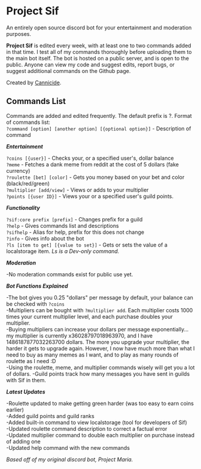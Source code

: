 Project Sif
=================

An entirely open source discord bot for your entertainment and moderation purposes.

**Project Sif** is edited every week, with at least one to two commands added in that time.
I test all of my commands thoroughly before uploading them to the main bot itself. The
bot is hosted on a public server, and is open to the public. Anyone can view my code and
suggest edits, report bugs, or suggest additional commands on the Github page.

Created by [Cannicide](https://cannicide.weebly.com/).


Commands List
------------

Commands are added and edited frequently. The default prefix is ?.
Format of commands list:\
`?command [option] [another option] [{optional option}]` - Description of command

***Entertainment***

`?coins [{user}]` - Checks your, or a specified user's, dollar balance\
`?meme` - Fetches a dank meme from reddit at the cost of 5 dollars (fake currency)\
`?roulette [bet] [color]` - Gets you money based on your bet and color (black/red/green)\
`?multiplier [add/view]` - Views or adds to your multiplier\
`?points [{user ID}]` - Views your or a specified user's guild points.

***Functionality***

`?sif:core prefix [prefix]` - Changes prefix for a guild\
`?help` - Gives commands list and descriptions\
`?sifhelp` - Alias for help, prefix for this does not change\
`?info` - Gives info about the bot\
`?ls [item to get] [{value to set}]` - Gets or sets the value of a localstorage item. *Ls is a Dev-only command.*

***Moderation***

-No moderation commands exist for public use yet.

***Bot Functions Explained***

\-The bot gives you 0.25 "dollars" per message by default, your balance can be checked with `?coins`\
\-Multipliers can be bought with `?multiplier add`. Each multiplier costs 1000 times your current multiplier level, and each purchase doubles your multiplier.\
\-Buying multipliers can increase your dollars per message exponentially... my multiplier
is currently x36028797018963970, and I have 1486187877032263700 dollars. The more you upgrade
your multiplier, the harder it gets to upgrade again. However, I now have much more than what I need
to buy as many memes as I want, and to play as many rounds of roulette as I need :D\
\-Using the roulette, meme, and multiplier commands wisely will get you a lot of dollars.
\-Guild points track how many messages you have sent in guilds with Sif in them.

***Latest Updates***

\-Roulette updated to make getting green harder (was too easy to earn coins earlier)\
\-Added guild points and guild ranks\
\-Added built-in command to view localstorage (tool for developers of Sif)\
\-Updated roulette command description to correct a factual error\
\-Updated multiplier command to double each multiplier on purchase instead of adding one\
\-Updated help command with the new commands

*Based off of my original discord bot, Project Maria.*




